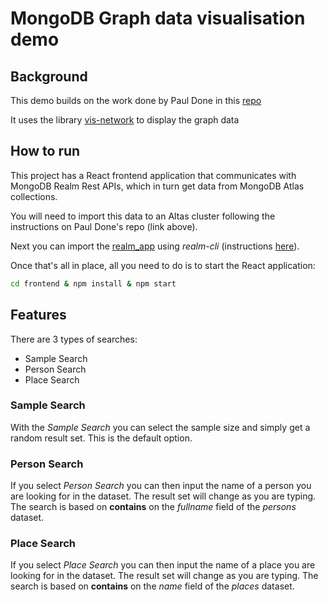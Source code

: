 # MongoDB Graph data visualisation demo

## Background

This demo builds on the work done by Paul Done in this [repo](https://github.com/pkdone/GraphPersonsAndPlaces)

It uses the library [vis-network](https://github.com/visjs/vis-network) to display the graph data

## How to run

This project has a React frontend application that communicates with MongoDB Realm Rest APIs, which in turn get data from MongoDB Atlas collections.

You will need to import this data to an Altas cluster following the instructions on Paul Done's repo (link above).

Next you can import the [realm_app](./realm_app) using *realm-cli* (instructions [here](https://docs.mongodb.com/realm/deploy/realm-cli-reference/#import-an-application)).

Once that's all in place, all you need to do is to start the React application:

```bash
cd frontend & npm install & npm start
```

## Features

There are 3 types of searches:

* Sample Search
* Person Search
* Place Search

### Sample Search

With the *Sample Search* you can select the sample size and simply get a random result set. This is the default option.

### Person Search

If you select *Person Search* you can then input the name of a person you are looking for in the dataset. The result set will change as you are typing. The search is based on **contains** on the *fullname* field of the *persons* dataset.

### Place Search

If you select *Place Search* you can then input the name of a place you are looking for in the dataset. The result set will change as you are typing. The search is based on **contains** on the *name* field of the *places* dataset.
